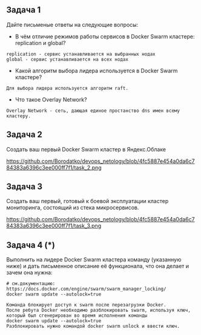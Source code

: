 ## Задача 1

Дайте письменые ответы на следующие вопросы:

- В чём отличие режимов работы сервисов в Docker Swarm кластере: replication и global?
```
replication - сервис устанавливается на выбранных нодах
global - сервис устанавливается на всех нодах
```
- Какой алгоритм выбора лидера используется в Docker Swarm кластере?
```
Для выбора лидера используется алгоритм raft.
```
- Что такое Overlay Network?
```
Overlay Network - сеть, дающая единое простанство dns имен всему кластеру.
```

## Задача 2

Создать ваш первый Docker Swarm кластер в Яндекс.Облаке

https://github.com/Borodatko/devops_netology/blob/4fc5887e454a0da6c784383a6396c3ee000ff7f1/task_2.png

## Задача 3

Создать ваш первый, готовый к боевой эксплуатации кластер мониторинга, состоящий из стека микросервисов.

https://github.com/Borodatko/devops_netology/blob/4fc5887e454a0da6c784383a6396c3ee000ff7f1/task_3.png

## Задача 4 (*)

Выполнить на лидере Docker Swarm кластера команду (указанную ниже) и дать письменное описание её функционала, что она делает и зачем она нужна:
```
# см.документацию: https://docs.docker.com/engine/swarm/swarm_manager_locking/
docker swarm update --autolock=true
```

```
Команда блокирует доступ к swarm после перезагрузки Docker.
После ребута Docker необходимо разблокировать swarm, используя ключ, который был сгенерирован во время исполнения команды
docker swarm update --autolock=true
Разблокировать нужно командой docker swarm unlock и ввести ключ.
```

